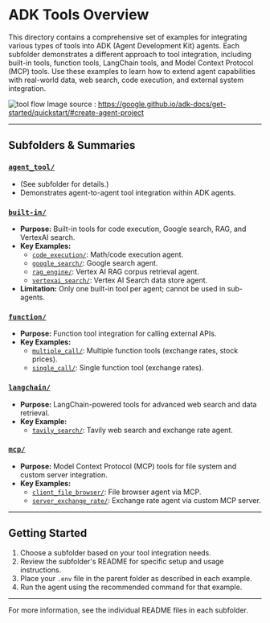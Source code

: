 # ADK Tools Overview

This directory contains a comprehensive set of examples for integrating various types of tools into ADK (Agent Development Kit) agents. Each subfolder demonstrates a different approach to tool integration, including built-in tools, function tools, LangChain tools, and Model Context Protocol (MCP) tools. Use these examples to learn how to extend agent capabilities with real-world data, web search, code execution, and external system integration.

![tool flow](https://google.github.io/adk-docs/assets/quickstart-flow-tool.png)
Image source : https://google.github.io/adk-docs/get-started/quickstart/#create-agent-project

---

## Subfolders & Summaries

### [`agent_tool/`](agent_tool/)
- (See subfolder for details.)
- Demonstrates agent-to-agent tool integration within ADK agents.

### [`built-in/`](built-in/README.md)
- **Purpose:** Built-in tools for code execution, Google search, RAG, and VertexAI search.
- **Key Examples:**
  - [`code_execution/`](built-in/code_execution/README.md): Math/code execution agent.
  - [`google_search/`](built-in/google_search/README.md): Google search agent.
  - [`rag_engine/`](built-in/rag_engine/README.md): Vertex AI RAG corpus retrieval agent.
  - [`vertexai_search/`](built-in/vertexai_search/README.md): Vertex AI Search data store agent.
- **Limitation:** Only one built-in tool per agent; cannot be used in sub-agents.

### [`function/`](function/README.md)
- **Purpose:** Function tool integration for calling external APIs.
- **Key Examples:**
  - [`multiple_call/`](function/multiple_call/README.md): Multiple function tools (exchange rates, stock prices).
  - [`single_call/`](function/single_call/README.md): Single function tool (exchange rates).

### [`langchain/`](langchain/README.md)
- **Purpose:** LangChain-powered tools for advanced web search and data retrieval.
- **Key Example:**
  - [`tavily_search/`](langchain/tavily_search/README.md): Tavily web search and exchange rate agent.

### [`mcp/`](mcp/README.md)
- **Purpose:** Model Context Protocol (MCP) tools for file system and custom server integration.
- **Key Examples:**
  - [`client_file_browser/`](mcp/client_file_browser/README.md): File browser agent via MCP.
  - [`server_exchange_rate/`](mcp/server_exchange_rate/README.md): Exchange rate agent via custom MCP server.

---

## Getting Started

1. Choose a subfolder based on your tool integration needs.
2. Review the subfolder's README for specific setup and usage instructions.
3. Place your `.env` file in the parent folder as described in each example.
4. Run the agent using the recommended command for that example.

---

For more information, see the individual README files in each subfolder.